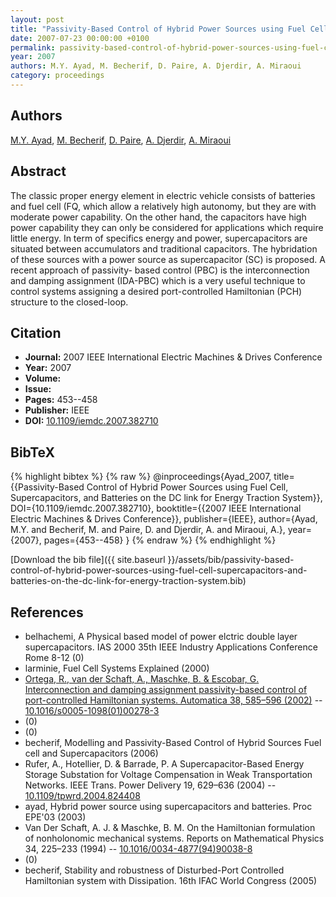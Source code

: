 ```yaml
---
layout: post
title: "Passivity-Based Control of Hybrid Power Sources using Fuel Cell, Supercapacitors, and Batteries on the DC link for Energy Traction System"
date: 2007-07-23 00:00:00 +0100
permalink: passivity-based-control-of-hybrid-power-sources-using-fuel-cell-supercapacitors-and-batteries-on-the-dc-link-for-energy-traction-system
year: 2007
authors: M.Y. Ayad, M. Becherif, D. Paire, A. Djerdir, A. Miraoui
category: proceedings
---
```

 
## Authors
[M.Y. Ayad](authors/m-y-ayad), [M. Becherif](authors/mohamed-becherif), [D. Paire](authors/damien-paire), [A. Djerdir](authors/a-djerdir), [A. Miraoui](authors/abdellatif-miraoui)
 
## Abstract
The classic proper energy element in electric vehicle consists of batteries and fuel cell (FQ, which allow a relatively high autonomy, but they are with moderate power capability. On the other hand, the capacitors have high power capability they can only be considered for applications which require little energy. In term of specifics energy and power, supercapacitors are situated between accumulators and traditional capacitors. The hybridation of these sources with a power source as supercapacitor (SC) is proposed. A recent approach of passivity- based control (PBC) is the interconnection and damping assignment (IDA-PBC) which is a very useful technique to control systems assigning a desired port-controlled Hamiltonian (PCH) structure to the closed-loop.
 
## Citation
- **Journal:** 2007 IEEE International Electric Machines &amp; Drives Conference
- **Year:** 2007
- **Volume:** 
- **Issue:** 
- **Pages:** 453--458
- **Publisher:** IEEE
- **DOI:** [10.1109/iemdc.2007.382710](https://doi.org/10.1109/iemdc.2007.382710)
 
## BibTeX
{% highlight bibtex %}
{% raw %}
@inproceedings{Ayad_2007,
  title={{Passivity-Based Control of Hybrid Power Sources using Fuel Cell, Supercapacitors, and Batteries on the DC link for Energy Traction System}},
  DOI={10.1109/iemdc.2007.382710},
  booktitle={{2007 IEEE International Electric Machines &amp; Drives Conference}},
  publisher={IEEE},
  author={Ayad, M.Y. and Becherif, M. and Paire, D. and Djerdir, A. and Miraoui, A.},
  year={2007},
  pages={453--458}
}
{% endraw %}
{% endhighlight %}
 
[Download the bib file]({{ site.baseurl }}/assets/bib/passivity-based-control-of-hybrid-power-sources-using-fuel-cell-supercapacitors-and-batteries-on-the-dc-link-for-energy-traction-system.bib)
 
## References
- belhachemi, A Physical based model of power elctric double layer supercapacitors. IAS 2000 35th IEEE Industry Applications Conference Rome 8-12 (0)
- larminie, Fuel Cell Systems Explained (2000)
- [Ortega, R., van der Schaft, A., Maschke, B. & Escobar, G. Interconnection and damping assignment passivity-based control of port-controlled Hamiltonian systems. Automatica 38, 585–596 (2002)](interconnection-and-damping-assignment-passivity-based-control-of-port-controlled-hamiltonian-systems) -- [10.1016/s0005-1098(01)00278-3](https://doi.org/10.1016/s0005-1098(01)00278-3)
- (0)
- (0)
- becherif, Modelling and Passivity-Based Control of Hybrid Sources Fuel cell and Supercapacitors (2006)
- Rufer, A., Hotellier, D. & Barrade, P. A Supercapacitor-Based Energy Storage Substation for Voltage Compensation in Weak Transportation Networks. IEEE Trans. Power Delivery 19, 629–636 (2004) -- [10.1109/tpwrd.2004.824408](https://doi.org/10.1109/tpwrd.2004.824408)
- ayad, Hybrid power source using supercapacitors and batteries. Proc EPE'03 (2003)
- Van Der Schaft, A. J. & Maschke, B. M. On the Hamiltonian formulation of nonholonomic mechanical systems. Reports on Mathematical Physics 34, 225–233 (1994) -- [10.1016/0034-4877(94)90038-8](https://doi.org/10.1016/0034-4877(94)90038-8)
- (0)
- becherif, Stability and robustness of Disturbed-Port Controlled Hamiltonian system with Dissipation. 16th IFAC World Congress (2005)

